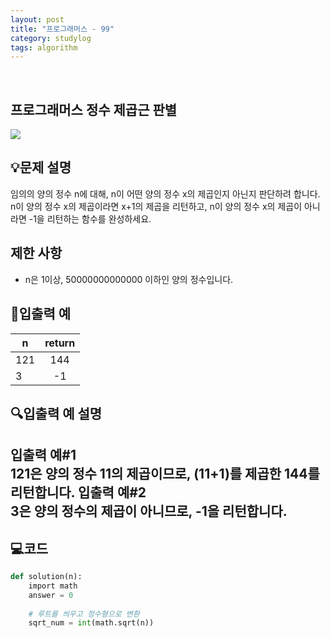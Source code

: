 ```yaml
---
layout: post
title: "프로그래머스 - 99"
category: studylog
tags: algorithm
---
```


<br>

## 프로그래머스 정수 제곱근 판별


![](https://velog.velcdn.com/images/dlsdud9098/post/e1464da6-734f-4172-a5d3-8df73b71a328/image.png)
## 💡문제 설명
임의의 양의 정수 n에 대해, n이 어떤 양의 정수 x의 제곱인지 아닌지 판단하려 합니다.<br/>n이 양의 정수 x의 제곱이라면 x+1의 제곱을 리턴하고, n이 양의 정수 x의 제곱이 아니라면 -1을 리턴하는 함수를 완성하세요.


## 제한 사항
* n은 1이상,  50000000000000 이하인 양의 정수입니다.




## 🔢입출력 예




<table><thead><tr><th>n</th><th style="text-align: center">return</th></tr></thead><tbody><tr><td>121</td><td style="text-align: center">144</td></tr><tr><td>3</td><td style="text-align: center">-1</td></tr></tbody>
</table>


## 🔍입출력 예 설명
<strong>입출력 예#1</strong><br/>121은 양의 정수 11의 제곱이므로, (11+1)를 제곱한 144를 리턴합니다.
<strong>입출력 예#2</strong><br/>3은 양의 정수의 제곱이 아니므로, -1을 리턴합니다.
---


## 💻코드


```python
def solution(n):
    import math
    answer = 0
    
    # 루트를 씌우고 정수형으로 변환
    sqrt_num = int(math.sqrt(n))
